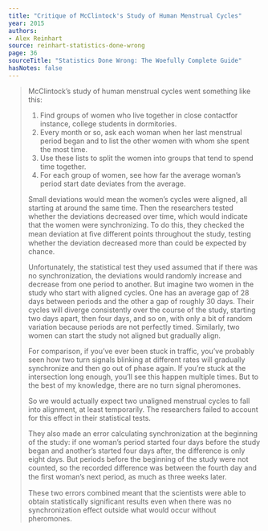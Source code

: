 ```yaml
---
title: "Critique of McClintock's Study of Human Menstrual Cycles"
year: 2015
authors:
- Alex Reinhart
source: reinhart-statistics-done-wrong
page: 36
sourceTitle: "Statistics Done Wrong: The Woefully Complete Guide"
hasNotes: false
---
```


> McClintock’s study of human menstrual cycles went something like this:
> 1. Find groups of women who live together in close contactfor instance, college students in dormitories.
> 2. Every month or so, ask each woman when her last menstrual period began
>   and to list the other women with whom she spent the most time.
> 3. Use these lists to split the women into groups that tend to spend time together.
> 4. For each group of women, see how far the average woman’s period start date deviates from the average.
>
> Small deviations would mean the women’s cycles were aligned, all starting at around the same time.
> Then the researchers tested whether the deviations decreased over time,
>   which would indicate that the women were synchronizing.
> To do this, they checked the mean deviation at ﬁve different points throughout the study,
>   testing whether the deviation decreased more than could be expected by chance.
>
> Unfortunately, the statistical test they used assumed that if there was no synchronization,
>   the deviations would randomly increase and decrease from one period to another.
> But imagine two women in the study who start with aligned cycles.
> One has an average gap of 28 days between periods and the other a gap of roughly 30 days.
> Their cycles will diverge consistently over the course of the study, starting two days apart, then four days,
>   and so on, with only a bit of random variation because periods are not perfectly timed.
> Similarly, two women can start the study not aligned but gradually align.
>
> For comparison, if you’ve ever been stuck in traffic,
>   you’ve probably seen how two turn signals blinking at different rates will gradually synchronize
>   and then go out of phase again.
> If you’re stuck at the intersection long enough, you’ll see this happen multiple times.
> But to the best of my knowledge, there are no turn signal pheromones.
>
> So we would actually expect two unaligned menstrual cycles to fall into alignment, at least temporarily.
> The researchers failed to account for this effect in their statistical tests.
>
> They also made an error calculating synchronization at the beginning of the study:
>   if one woman’s period started four days before the study began and another’s started four days after,
>   the difference is only eight days.
> But periods before the beginning of the study were not counted,
>   so the recorded difference was between the fourth day and the ﬁrst woman’s next period,
>   as much as three weeks later.
>
> These two errors combined meant that the scientists were able to obtain statistically significant results even
>   when there was no synchronization effect outside what would occur without pheromones.
